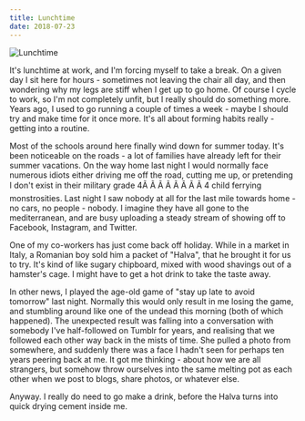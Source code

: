```yaml
---
title: Lunchtime
date: 2018-07-23
---
```


![Lunchtime](https://source.unsplash.com/_nRpqIBM40Q/1600x900)

It's lunchtime at work, and I'm forcing myself to take a break. On a given day I sit here for hours - sometimes not leaving the chair all day, and then wondering why my legs are stiff when I get up to go home. Of course I cycle to work, so I'm not completely unfit, but I really should do something more. Years ago, I used to go running a couple of times a week - maybe I should try and make time for it once more. It's all about forming habits really - getting into a routine.

Most of the schools around here finally wind down for summer today. It's been noticeable on the roads - a lot of families have already left for their summer vacations. On the way home last night I would normally face numerous idiots either driving me off the road, cutting me up, or pretending I don't exist in their military grade 4Ã Ã Ã Ã Ã Ã Ã Ã 4 child ferrying monstrosities. Last night I saw nobody at all for the last mile towards home - no cars, no people - nobody. I imagine they have all gone to the mediterranean, and are busy uploading a steady stream of showing off to Facebook, Instagram, and Twitter.

One of my co-workers has just come back off holiday. While in a market in Italy, a Romanian boy sold him a packet of "Halva", that he brought it for us to try. It's kind of like sugary chipboard, mixed with wood shavings out of a hamster's cage. I might have to get a hot drink to take the taste away.

In other news, I played the age-old game of "stay up late to avoid tomorrow" last night. Normally this would only result in me losing the game, and stumbling around like one of the undead this morning (both of which happened). The unexpected result was falling into a conversation with somebody I've half-followed on Tumblr for years, and realising that we followed each other way back in the mists of time. She pulled a photo from somewhere, and suddenly there was a face I hadn't seen for perhaps ten years peering back at me. It got me thinking - about how we are all strangers, but somehow throw ourselves into the same melting pot as each other when we post to blogs, share photos, or whatever else.

Anyway. I really do need to go make a drink, before the Halva turns into quick drying cement inside me.